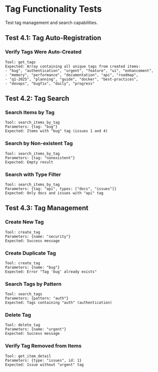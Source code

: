 # Tag Functionality Tests

Test tag management and search capabilities.

## Test 4.1: Tag Auto-Registration

### Verify Tags Were Auto-Created
```
Tool: get_tags
Expected: Array containing all unique tags from created items:
- "bug", "authentication", "urgent", "feature", "ui", "enhancement",
- "memory", "performance", "documentation", "api", "roadmap",
- "q1-2025", "planning", "guide", "docker", "best-practices",
- "devops", "bugfix", "daily", "progress"
```

## Test 4.2: Tag Search

### Search Items by Tag
```
Tool: search_items_by_tag
Parameters: {tag: "bug"}
Expected: Items with "bug" tag (issues 1 and 4)
```

### Search by Non-existent Tag
```
Tool: search_items_by_tag
Parameters: {tag: "nonexistent"}
Expected: Empty result
```

### Search with Type Filter
```
Tool: search_items_by_tag
Parameters: {tag: "api", types: ["docs", "issues"]}
Expected: Only docs and issues with "api" tag
```

## Test 4.3: Tag Management

### Create New Tag
```
Tool: create_tag
Parameters: {name: "security"}
Expected: Success message
```

### Create Duplicate Tag
```
Tool: create_tag
Parameters: {name: "bug"}
Expected: Error "Tag 'bug' already exists"
```

### Search Tags by Pattern
```
Tool: search_tags
Parameters: {pattern: "auth"}
Expected: Tags containing "auth" (authentication)
```

### Delete Tag
```
Tool: delete_tag
Parameters: {name: "urgent"}
Expected: Success message
```

### Verify Tag Removed from Items
```
Tool: get_item_detail
Parameters: {type: "issues", id: 1}
Expected: Issue without "urgent" tag
```